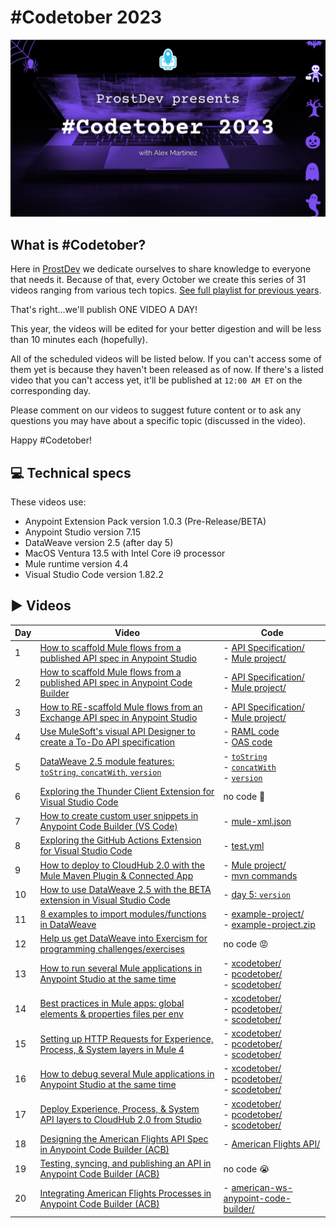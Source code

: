 # #Codetober 2023

<p align="center">
    <img src="/images/coverimage.png" width="800">
</p>

## What is #Codetober?

Here in [ProstDev](https://www.prostdev.com/) we dedicate ourselves to share knowledge to everyone that needs it. Because of that, every October we create this series of 31 videos ranging from various tech topics. [See full playlist for previous years](https://www.youtube.com/playlist?list=PLb61lESgk6hhKwJpM565UJVS5CxVZ4D1u).

That's right...we'll publish ONE VIDEO A DAY!

This year, the videos will be edited for your better digestion and will be less than 10 minutes each (hopefully).

All of the scheduled videos will be listed below. If you can't access some of them yet is because they haven't been released as of now. If there's a listed video that you can't access yet, it'll be published at `12:00 AM ET` on the corresponding day.

Please comment on our videos to suggest future content or to ask any questions you may have about a specific topic (discussed in the video).

Happy #Codetober!

## 💻 Technical specs

These videos use:

- Anypoint Extension Pack version 1.0.3 (Pre-Release/BETA)
- Anypoint Studio version 7.15 
- DataWeave version 2.5 (after day 5)
- MacOS Ventura 13.5 with Intel Core i9 processor
- Mule runtime version 4.4 
- Visual Studio Code version 1.82.2

## ▶️ Videos

| Day | Video | Code
|-|-|-
| 1 | [How to scaffold Mule flows from a published API spec in Anypoint Studio](https://youtu.be/PHfN7Ah9mpc) | - [API Specification/](/day1/api-spec/)</br>- [Mule project/](/day1/mule-app/)
| 2 | [How to scaffold Mule flows from a published API spec in Anypoint Code Builder](https://youtu.be/59PQL1FfM_g) | - [API Specification/](/day2/api-spec/)</br>- [Mule project/](/day2/mule-app/)
| 3 | [How to RE-scaffold Mule flows from an Exchange API spec in Anypoint Studio](https://youtu.be/Wl9D72kBjso) | - [API Specification/](/day3/api-spec/)</br>- [Mule project/](/day3/mule-app/)
| 4 | [Use MuleSoft's visual API Designer to create a To-Do API specification](https://youtu.be/8TqtcafHNT8) | - [RAML code](/day4/api.raml)</br>- [OAS code](/day4/api.json)
| 5 | [DataWeave 2.5 module features: `toString`, `concatWith`, `version`](https://youtu.be/CY2WeiTAgvk) | - [`toString`](https://dataweave.mulesoft.com/learn/playground?projectMethod=GHRepo&repo=ProstDev%2Fcodetober23&path=day5%2FtoString)</br>- [`concatWith`](https://dataweave.mulesoft.com/learn/playground?projectMethod=GHRepo&repo=ProstDev%2Fcodetober23&path=day5%2FconcatWith)</br>- [`version`](https://dataweave.mulesoft.com/learn/playground?projectMethod=GHRepo&repo=ProstDev%2Fcodetober23&path=day5%2Fversion)
| 6 | [Exploring the Thunder Client Extension for Visual Studio Code](https://youtu.be/oIN0tLa8zQ4) | no code 🥹
| 7 | [How to create custom user snippets in Anypoint Code Builder (VS Code)](https://youtu.be/pVJuvrf1_tM) | - [mule-xml.json](/day7/mule-xml.json)
| 8 | [Exploring the GitHub Actions Extension for Visual Studio Code](https://youtu.be/COXOGBnmsSI) | - [test.yml](/day8/test.yml)
| 9 | [How to deploy to CloudHub 2.0 with the Mule Maven Plugin & Connected App](https://youtu.be/r3V81EgFdGY) | - [Mule project/](/day9/mymuleapp/)</br>- [mvn commands](/day9/commands.md)
| 10 | [How to use DataWeave 2.5 with the BETA extension in Visual Studio Code](https://youtu.be/x_g-v6gJnbY) | - [day 5: `version`](https://dataweave.mulesoft.com/learn/playground?projectMethod=GHRepo&repo=ProstDev%2Fcodetober23&path=day5%2Fversion)
| 11 | [8 examples to import modules/functions in DataWeave](https://youtu.be/Uzz2_yO-DJQ) | - [example-project/](/day11/example-project/)</br>- [example-project.zip](/day11/example-project.zip)
| 12 | [Help us get DataWeave into Exercism for programming challenges/exercises](https://youtu.be/svRDoS1UbOY) | no code 😡
| 13 | [How to run several Mule applications in Anypoint Studio at the same time](https://youtu.be/45XW5Gu4Pgo) | - [xcodetober/](/day13/xcodetober/)</br>- [pcodetober/](/day13/pcodetober/)</br>- [scodetober/](/day13/scodetober/)
| 14 | [Best practices in Mule apps: global elements & properties files per env](https://youtu.be/vccXdAiup3o) | - [xcodetober/](/day14/xcodetober/)</br>- [pcodetober/](/day14/pcodetober/)</br>- [scodetober/](/day14/scodetober/)
| 15 | [Setting up HTTP Requests for Experience, Process, & System layers in Mule 4](https://youtu.be/vjuS_o12FMA) | - [xcodetober/](/day15/xcodetober/)</br>- [pcodetober/](/day15/pcodetober/)</br>- [scodetober/](/day15/scodetober/)
| 16 | [How to debug several Mule applications in Anypoint Studio at the same time](https://youtu.be/KwlV7BC8lOY) | - [xcodetober/](/day16/xcodetober/)</br>- [pcodetober/](/day16/pcodetober/)</br>- [scodetober/](/day16/scodetober/)
| 17 | [Deploy Experience, Process, & System API layers to CloudHub 2.0 from Studio](https://youtu.be/s9Vd31XAPRM) | - [xcodetober/](/day17/xcodetober/)</br>- [pcodetober/](/day17/pcodetober/)</br>- [scodetober/](/day17/scodetober/)
| 18 | [Designing the American Flights API Spec in Anypoint Code Builder (ACB)](https://youtu.be/Plmry5Usq5U) | - [American Flights API/](/day18/American%20Flights%20API/)
| 19 | [Testing, syncing, and publishing an API in Anypoint Code Builder (ACB)](https://youtu.be/mLm34YPn180) | no code 😭
| 20 | [Integrating American Flights Processes in Anypoint Code Builder (ACB)](https://youtu.be/hAHosASL-cA) | - [american-ws-anypoint-code-builder/](/day20/american-ws-anypoint-code-builder/)